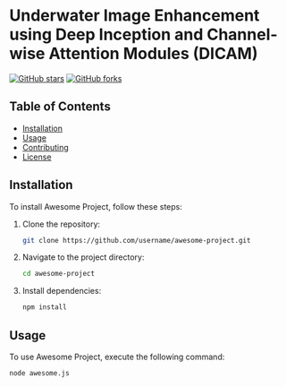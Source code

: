 # Underwater Image Enhancement using Deep Inception and Channel-wise Attention Modules (DICAM)
[![GitHub stars](https://img.shields.io/github/stars/username/repository.svg?style=flat-square)](https://github.com/hfarhaditolie/DICAM/stargazers)
[![GitHub forks](https://img.shields.io/github/forks/username/repository.svg?style=flat-square)](https://github.com/hfarhaditolie/DICAM/network)
## Table of Contents

- [Installation](#installation)
- [Usage](#usage)
- [Contributing](#contributing)
- [License](#license)

## Installation

To install Awesome Project, follow these steps:

1. Clone the repository:

    ```bash
    git clone https://github.com/username/awesome-project.git
    ```

2. Navigate to the project directory:

    ```bash
    cd awesome-project
    ```

3. Install dependencies:

    ```bash
    npm install
    ```

## Usage

To use Awesome Project, execute the following command:

```bash
node awesome.js
